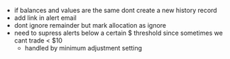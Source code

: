 * if balances and values are the same dont create a new history record
* add link in alert email
* dont ignore remainder but mark allocation as ignore
* need to supress alerts below a certain $ threshold since sometimes we cant trade < $10
	* handled by minimum adjustment setting